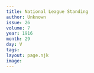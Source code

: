 ```yaml
---
title: National League Standing
author: Unknown
issue: 26
volume: 7
year: 1916
month: 29
day: V
tags:
layout: page.njk
image:
---
```





